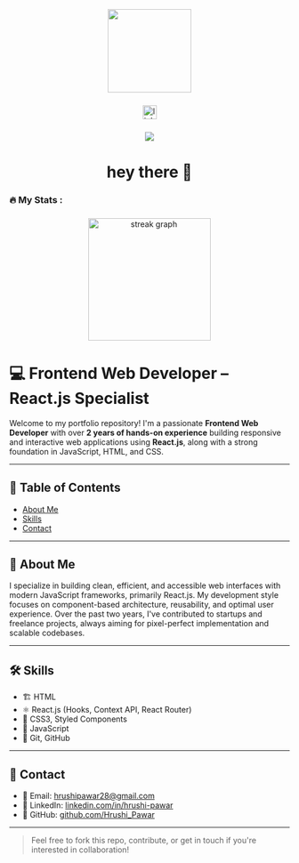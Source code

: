 <div align="center">
  <img height="150" src="https://media.giphy.com/media/M9gbBd9nbDrOTu1Mqx/giphy.gif"  />
</div>

###

<div align="center">
  <img src="https://img.shields.io/static/v1?message=LinkedIn&logo=linkedin&label=&color=0077B5&logoColor=white&labelColor=&style=for-the-badge" height="25" alt="linkedin logo"  />
</div>

###

<div align="center">
  <img src="https://visitor-badge.laobi.icu/badge?page_id=hrushipawar28.hrushipawar28&"  />
</div>

###

<h1 align="center">hey there 👋</h1>

###

<h3 align="left">🔥   My Stats :</h3>

###

<div align="center">
  <img src="https://streak-stats.demolab.com?user=hrushipawar28&locale=en&mode=daily&theme=dark&hide_border=false&border_radius=5&order=3" height="220" alt="streak graph"  />
</div>

###


# 💻 Frontend Web Developer – React.js Specialist

Welcome to my portfolio repository! I'm a passionate **Frontend Web Developer** with over **2 years of hands-on experience** building responsive and interactive web applications using **React.js**, along with a strong foundation in JavaScript, HTML, and CSS.

---

## 📑 Table of Contents

- [About Me](#about-me)
- [Skills](#skills)
- [Contact](#contact)

---

## 👤 About Me

I specialize in building clean, efficient, and accessible web interfaces with modern JavaScript frameworks, primarily React.js. My development style focuses on component-based architecture, reusability, and optimal user experience. Over the past two years, I've contributed to startups and freelance projects, always aiming for pixel-perfect implementation and scalable codebases.

---

## 🛠️ Skills
- 🏗️ HTML
- ⚛️ React.js (Hooks, Context API, React Router)
- 💅 CSS3, Styled Components
- 🧠 JavaScript 
- 🔧 Git, GitHub

---

## 🤝 Contact

- 📧 Email: hrushipawar28@gmail.com
- 🔗 LinkedIn: [linkedin.com/in/hrushi-pawar](www.linkedin.com/in/hrushi-pawar)
- 🐙 GitHub: [github.com/Hrushi_Pawar](https://github.com/hrushipawar28)

---

> Feel free to fork this repo, contribute, or get in touch if you're interested in collaboration!
